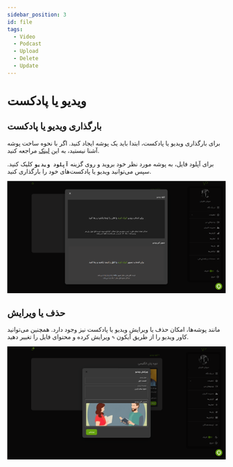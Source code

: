 ```yaml
---
sidebar_position: 3
id: file
tags:
  - Video
  - Podcast
  - Upload
  - Delete
  - Update
---
```


# ویدیو یا پادکست

## بارگذاری ویدیو یا پادکست

برای بارگذاری ویدیو یا پادکست، ابتدا باید یک پوشه ایجاد کنید. اگر با نحوه ساخت پوشه آشنا نیستید، به این [لینک](./bucket#ساخت) مراجعه کنید.

برای آپلود فایل، به پوشه مورد نظر خود بروید و روی گزینه **`آپلود ویدیو`** کلیک کنید. سپس می‌توانید ویدیو یا پادکست‌های خود را بارگذاری کنید.

![تصویر](./img/5.png)

## حذف یا ویرایش

مانند پوشه‌ها، امکان حذف یا ویرایش ویدیو یا پادکست نیز وجود دارد. همچنین می‌توانید کاور ویدیو را از طریق آیکون `✎` ویرایش کرده و محتوای فایل را تغییر دهید.

![تصویر](./img/6.png)

